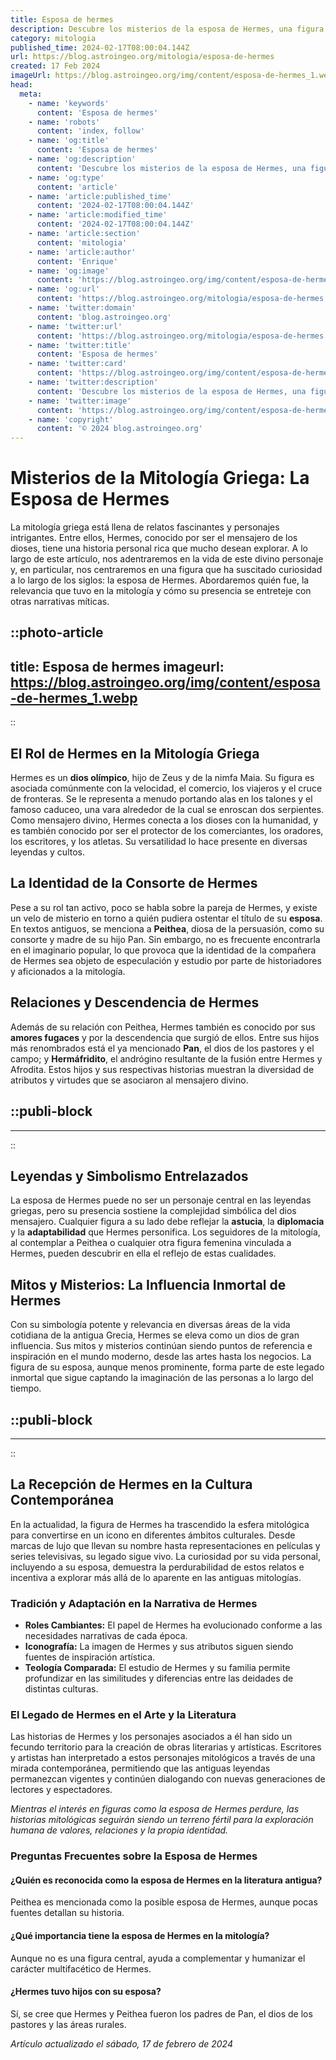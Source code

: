 ```yaml
---
title: Esposa de hermes
description: Descubre los misterios de la esposa de Hermes, una figura de mitos y leyendas, y su rol en la mitología griega. Explora su historia y su influencia.
category: mitologia
published_time: 2024-02-17T08:00:04.144Z
url: https://blog.astroingeo.org/mitologia/esposa-de-hermes
created: 17 Feb 2024
imageUrl: https://blog.astroingeo.org/img/content/esposa-de-hermes_1.webp
head:
  meta:
    - name: 'keywords'
      content: 'Esposa de hermes'
    - name: 'robots'
      content: 'index, follow'
    - name: 'og:title'
      content: 'Esposa de hermes'
    - name: 'og:description'
      content: 'Descubre los misterios de la esposa de Hermes, una figura de mitos y leyendas, y su rol en la mitología griega. Explora su historia y su influencia.'
    - name: 'og:type'
      content: 'article'
    - name: 'article:published_time'
      content: '2024-02-17T08:00:04.144Z'
    - name: 'article:modified_time'
      content: '2024-02-17T08:00:04.144Z'
    - name: 'article:section'
      content: 'mitologia'
    - name: 'article:author'
      content: 'Enrique'
    - name: 'og:image'
      content: 'https://blog.astroingeo.org/img/content/esposa-de-hermes_1.webp'
    - name: 'og:url'
      content: 'https://blog.astroingeo.org/mitologia/esposa-de-hermes'
    - name: 'twitter:domain'
      content: 'blog.astroingeo.org'
    - name: 'twitter:url'
      content: 'https://blog.astroingeo.org/mitologia/esposa-de-hermes'
    - name: 'twitter:title'
      content: 'Esposa de hermes'
    - name: 'twitter:card'
      content: 'https://blog.astroingeo.org/img/content/esposa-de-hermes_1.webp'
    - name: 'twitter:description'
      content: 'Descubre los misterios de la esposa de Hermes, una figura de mitos y leyendas, y su rol en la mitología griega. Explora su historia y su influencia.'
    - name: 'twitter:image'
      content: 'https://blog.astroingeo.org/img/content/esposa-de-hermes_1.webp'
    - name: 'copyright'
      content: '© 2024 blog.astroingeo.org'
---
```

# Misterios de la Mitología Griega: La Esposa de Hermes

La mitología griega está llena de relatos fascinantes y personajes intrigantes. Entre ellos, Hermes, conocido por ser el mensajero de los dioses, tiene una historia personal rica que mucho desean explorar. A lo largo de este artículo, nos adentraremos en la vida de este divino personaje y, en particular, nos centraremos en una figura que ha suscitado curiosidad a lo largo de los siglos: la esposa de Hermes. Abordaremos quién fue, la relevancia que tuvo en la mitología y cómo su presencia se entreteje con otras narrativas míticas. 


::photo-article
---
title: Esposa de hermes
imageurl: https://blog.astroingeo.org/img/content/esposa-de-hermes_1.webp
---
::


## El Rol de Hermes en la Mitología Griega

Hermes es un **dios olímpico**, hijo de Zeus y de la nimfa Maia. Su figura es asociada comúnmente con la velocidad, el comercio, los viajeros y el cruce de fronteras. Se le representa a menudo portando alas en los talones y el famoso caduceo, una vara alrededor de la cual se enroscan dos serpientes. Como mensajero divino, Hermes conecta a los dioses con la humanidad, y es también conocido por ser el protector de los comerciantes, los oradores, los escritores, y los atletas. Su versatilidad lo hace presente en diversas leyendas y cultos.

## La Identidad de la Consorte de Hermes

Pese a su rol tan activo, poco se habla sobre la pareja de Hermes, y existe un velo de misterio en torno a quién pudiera ostentar el título de su **esposa**. En textos antiguos, se menciona a **Peithea**, diosa de la persuasión, como su consorte y madre de su hijo Pan. Sin embargo, no es frecuente encontrarla en el imaginario popular, lo que provoca que la identidad de la compañera de Hermes sea objeto de especulación y estudio por parte de historiadores y aficionados a la mitología.

## Relaciones y Descendencia de Hermes

Además de su relación con Peithea, Hermes también es conocido por sus **amores fugaces** y por la descendencia que surgió de ellos. Entre sus hijos más renombrados está el ya mencionado **Pan**, el dios de los pastores y el campo; y **Hermáfridito**, el andrógino resultante de la fusión entre Hermes y Afrodita. Estos hijos y sus respectivas historias muestran la diversidad de atributos y virtudes que se asociaron al mensajero divino.


  ::publi-block
  ---
  ---
  ::
  
  
## Leyendas y Simbolismo Entrelazados

La esposa de Hermes puede no ser un personaje central en las leyendas griegas, pero su presencia sostiene la complejidad simbólica del dios mensajero. Cualquier figura a su lado debe reflejar la **astucia**, la **diplomacia** y la **adaptabilidad** que Hermes personifica. Los seguidores de la mitología, al contemplar a Peithea o cualquier otra figura femenina vinculada a Hermes, pueden descubrir en ella el reflejo de estas cualidades.

## Mitos y Misterios: La Influencia Inmortal de Hermes

Con su simbología potente y relevancia en diversas áreas de la vida cotidiana de la antigua Grecia, Hermes se eleva como un dios de gran influencia. Sus mitos y misterios continúan siendo puntos de referencia e inspiración en el mundo moderno, desde las artes hasta los negocios. La figura de su esposa, aunque menos prominente, forma parte de este legado inmortal que sigue captando la imaginación de las personas a lo largo del tiempo.


  ::publi-block
  ---
  ---
  ::
  
  
## La Recepción de Hermes en la Cultura Contemporánea

En la actualidad, la figura de Hermes ha trascendido la esfera mitológica para convertirse en un icono en diferentes ámbitos culturales. Desde marcas de lujo que llevan su nombre hasta representaciones en películas y series televisivas, su legado sigue vivo. La curiosidad por su vida personal, incluyendo a su esposa, demuestra la perdurabilidad de estos relatos e incentiva a explorar más allá de lo aparente en las antiguas mitologías.

### Tradición y Adaptación en la Narrativa de Hermes

* **Roles Cambiantes:** El papel de Hermes ha evolucionado conforme a las necesidades narrativas de cada época.
* **Iconografía:** La imagen de Hermes y sus atributos siguen siendo fuentes de inspiración artística.
* **Teología Comparada:** El estudio de Hermes y su familia permite profundizar en las similitudes y diferencias entre las deidades de distintas culturas.

### El Legado de Hermes en el Arte y la Literatura

Las historias de Hermes y los personajes asociados a él han sido un fecundo territorio para la creación de obras literarias y artísticas. Escritores y artistas han interpretado a estos personajes mitológicos a través de una mirada contemporánea, permitiendo que las antiguas leyendas permanezcan vigentes y continúen dialogando con nuevas generaciones de lectores y espectadores.

*Mientras el interés en figuras como la esposa de Hermes perdure, las historias mitológicas seguirán siendo un terreno fértil para la exploración humana de valores, relaciones y la propia identidad.*

### Preguntas Frecuentes sobre la Esposa de Hermes

#### ¿Quién es reconocida como la esposa de Hermes en la literatura antigua?
Peithea es mencionada como la posible esposa de Hermes, aunque pocas fuentes detallan su historia.

#### ¿Qué importancia tiene la esposa de Hermes en la mitología?
Aunque no es una figura central, ayuda a complementar y humanizar el carácter multifacético de Hermes.

#### ¿Hermes tuvo hijos con su esposa?
Sí, se cree que Hermes y Peithea fueron los padres de Pan, el dios de los pastores y las áreas rurales.

_Artículo actualizado el sábado, 17 de febrero de 2024_